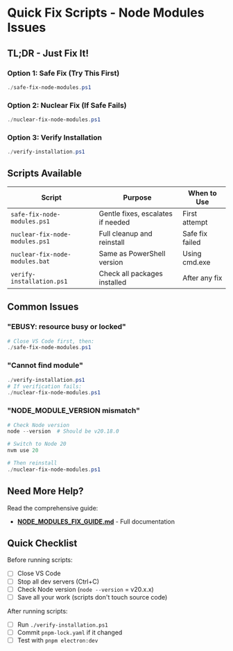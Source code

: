# Quick Fix Scripts - Node Modules Issues

## TL;DR - Just Fix It!

### Option 1: Safe Fix (Try This First)
```powershell
./safe-fix-node-modules.ps1
```

### Option 2: Nuclear Fix (If Safe Fails)
```powershell
./nuclear-fix-node-modules.ps1
```

### Option 3: Verify Installation
```powershell
./verify-installation.ps1
```

## Scripts Available

| Script | Purpose | When to Use |
|--------|---------|-------------|
| `safe-fix-node-modules.ps1` | Gentle fixes, escalates if needed | First attempt |
| `nuclear-fix-node-modules.ps1` | Full cleanup and reinstall | Safe fix failed |
| `nuclear-fix-node-modules.bat` | Same as PowerShell version | Using cmd.exe |
| `verify-installation.ps1` | Check all packages installed | After any fix |

## Common Issues

### "EBUSY: resource busy or locked"
```powershell
# Close VS Code first, then:
./safe-fix-node-modules.ps1
```

### "Cannot find module"
```powershell
./verify-installation.ps1
# If verification fails:
./nuclear-fix-node-modules.ps1
```

### "NODE_MODULE_VERSION mismatch"
```powershell
# Check Node version
node --version  # Should be v20.18.0

# Switch to Node 20
nvm use 20

# Then reinstall
./nuclear-fix-node-modules.ps1
```

## Need More Help?

Read the comprehensive guide:
- **[NODE_MODULES_FIX_GUIDE.md](./NODE_MODULES_FIX_GUIDE.md)** - Full documentation

## Quick Checklist

Before running scripts:
- [ ] Close VS Code
- [ ] Stop all dev servers (Ctrl+C)
- [ ] Check Node version (`node --version` = v20.x.x)
- [ ] Save all your work (scripts don't touch source code)

After running scripts:
- [ ] Run `./verify-installation.ps1`
- [ ] Commit `pnpm-lock.yaml` if it changed
- [ ] Test with `pnpm electron:dev`
